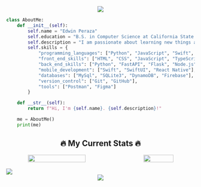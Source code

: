 <!-- top banner -->
<div align="center">
  <img src="https://capsule-render.vercel.app/api?type=waving&height=270&color=gradient&text=Hey%20there,%20I'm%20Edwin&section=header&textBg=false&fontAlignY=48&animation=twinkling&desc=🍣%20🎢%20🍿%20🕹️%20🍦%20🏓%20🍕&descAlign=78&descAlignY=62&descSize=19"/>
</div>

```python
class AboutMe:
    def __init__(self):
        self.name = "Edwin Peraza"
        self.education = "B.S. in Computer Science at California State University, Fullerton"
        self.description = "I am passionate about learning new things and solving complex problems."
        self.skills = {
            "programming_languages": ["Python", "JavaScript", "Swift", "C++", "C"],
            "front_end_skills": ["HTML", "CSS", "JavaScript", "TypeScript", "React.js", "Next.js","TailwindCSS", "shadcn"],
            "back_end_skills": ["Python", "FastAPI", "Flask", "Node.js", "Firebase"],
            "mobile_development": ["Swift", "SwiftUI", "React Native"],
            "databases": ["MySql", "SQLite3", "DynamoDB", "Firebase"],
            "version_control": ["Git", "GitHub"],
            "tools": ["Postman", "Figma"]
        }

    def __str__(self):
        return f"Hi, I'm {self.name}. {self.description}!"

    me = AboutMe()
    print(me)
```

<h2 align="center">🔥 My Current Stats 🔥</h2>

<div align="center" style="display: flex; justify-content: space-between; align-items: center; gap: 40px;">
    <!-- GitHub streak -->
    <img style="width: 57%" align="center" src="https://streak-stats.demolab.com?user=edwinperaza99&theme=tokyonight">
    <!-- Most used languages -->
    <img style="width: 41%" align="center" src="https://github-readme-stats.vercel.app/api/top-langs/?username=edwinperaza99&layout=compact&theme=tokyonight">
</div>

<!-- profile views  -->
<br>
<img src="https://komarev.com/ghpvc/?username=edwinperaza99&style=plastic&color=0a0047">
<!-- footer -->
<div align="center">
  <img src="https://capsule-render.vercel.app/api?type=waving&height=110&color=gradient&section=footer&textBg=false&fontAlignY=48&animation=twinkling&descAlign=78&descAlignY=62&descSize=19"/>
</div>
